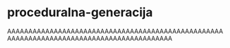 # proceduralna-generacija
AAAAAAAAAAAAAAAAAAAAAAAAAAAAAAAAAAAAAAAAAAAAAAAAAAAAAAAAAAAAAAAAAAAAAAAAAAAAAAAAAAAAAAAAAA
